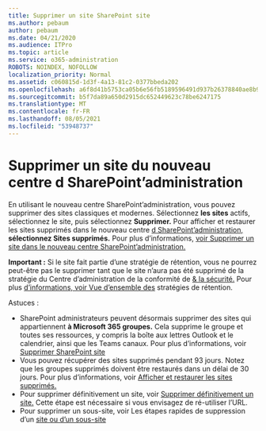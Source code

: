 ```yaml
---
title: Supprimer un site SharePoint site
ms.author: pebaum
author: pebaum
ms.date: 04/21/2020
ms.audience: ITPro
ms.topic: article
ms.service: o365-administration
ROBOTS: NOINDEX, NOFOLLOW
localization_priority: Normal
ms.assetid: c060815d-1d3f-4a13-81c2-0377bbeda202
ms.openlocfilehash: a6f8d41b5753ca05b6e56fb5189596491d937b26378840ae8b9cbc8d74afb042
ms.sourcegitcommit: b5f7da89a650d2915dc652449623c78be6247175
ms.translationtype: MT
ms.contentlocale: fr-FR
ms.lasthandoff: 08/05/2021
ms.locfileid: "53948737"
---
```

# <a name="delete-a-site-from-the-new-sharepoint-admin-center"></a>Supprimer un site du nouveau centre d SharePoint’administration

En utilisant le nouveau centre SharePoint’administration, vous pouvez supprimer des sites classiques et modernes. Sélectionnez **les sites** actifs, sélectionnez le site, puis sélectionnez **Supprimer.** Pour afficher et restaurer les sites supprimés dans le nouveau centre [d SharePoint’administration,](https://docs.microsoft.com/sharepoint/view-and-restore-deleted-sites-in-new-admin-center) **sélectionnez Sites supprimés.** Pour plus d’informations, [voir Supprimer un site dans le nouveau centre SharePoint’administration.](https://docs.microsoft.com/sharepoint/delete-site-collection#delete-a-site-in-the-new-sharepoint-admin-center)

**Important :** Si le site fait partie d’une stratégie de rétention, vous ne pourrez peut-être pas le supprimer tant que le site n’aura pas été supprimé de la stratégie du Centre d’administration de la conformité de [ &amp; la sécurité.](https://protection.office.com/?rfr=AdminCenter#/homepage) Pour plus [d’informations, voir Vue d’ensemble des](https://docs.microsoft.com/microsoft-365/compliance/retention-policies) stratégies de rétention. 

Astuces :
- SharePoint administrateurs peuvent désormais supprimer des sites qui appartiennent **à Microsoft 365 groupes.** Cela supprime le groupe et toutes ses ressources, y compris la boîte aux lettres Outlook et le calendrier, ainsi que les Teams canaux. Pour plus d’informations, voir [Supprimer SharePoint site](https://docs.microsoft.com/sharepoint/manage-sites-in-new-admin-center#delete-a-site)
- Vous pouvez récupérer des sites supprimés pendant 93 jours. Notez que les groupes supprimés doivent être restaurés dans un délai de 30 jours. Pour plus d’informations, voir [Afficher et restaurer les sites supprimés.](https://docs.microsoft.com/sharepoint/view-and-restore-deleted-sites-in-new-admin-center)
- Pour supprimer définitivement un site, voir [Supprimer définitivement un site.](https://docs.microsoft.com/sharepoint/delete-site-collection#permanently-delete-a-site) Cette étape est nécessaire si vous envisagez de ré-utiliser l’URL. 
- Pour supprimer un sous-site, voir Les étapes rapides de suppression d’un [site ou d’un sous-site](https://support.office.com/article/Delete-a-SharePoint-site-or-subsite-bc37b743-0cef-475e-9a8c-8fc4d40179fb#__bkmkshortcut)
